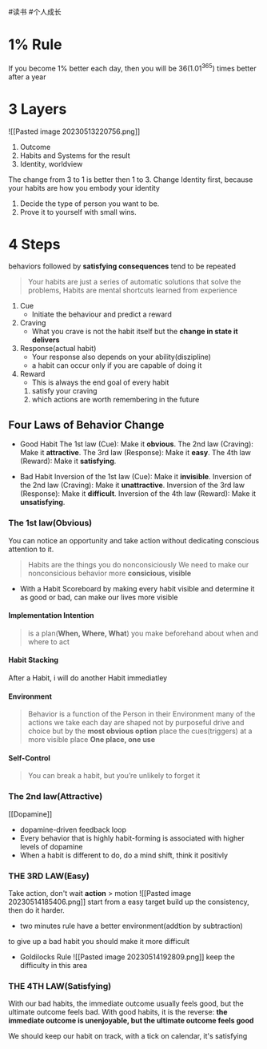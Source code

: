 #读书 #个人成长 
# 1% Rule
If you become 1% better each day, then you will be 36($1.01^{365}$) times better after a year


# 3 Layers
![[Pasted image 20230513220756.png]]
1. Outcome
2. Habits and Systems for the result
3. Identity, worldview

The change from 3 to 1 is better then 1 to 3. Change Identity first, because your habits are how you embody your identity

1. Decide the type of person you want to be. 
2. Prove it to yourself with small wins.


# 4 Steps
behaviors followed by **satisfying consequences** tend to be repeated 

> Your habits are just a series of automatic solutions that solve the problems, Habits are mental shortcuts learned from experience


1. Cue
	- Initiate the behaviour and predict a reward
2. Craving
	- What you crave is not the habit itself but the **change in state it delivers**
3. Response(actual habit)
	- Your response also depends on your ability(diszipline)
	- a habit can occur only if you are capable of doing it
4. Reward
	- This is always the end goal of every habit
	1. satisfy your craving
	2. which actions are worth remembering in the future

## Four Laws of Behavior Change

- Good Habit
The 1st law (Cue): Make it **obvious**. 
The 2nd law (Craving): Make it **attractive**. 
The 3rd law (Response): Make it **easy**. 
The 4th law (Reward): Make it **satisfying**.


- Bad Habit
Inversion of the 1st law (Cue): Make it **invisible**. 
Inversion of the 2nd law (Craving): Make it **unattractive**. 
Inversion of the 3rd law (Response): Make it **difficult**. 
Inversion of the 4th law (Reward): Make it **unsatisfying**.


### The 1st law(**Obvious**)
You can notice an opportunity and take action without dedicating conscious attention to it.
> Habits are the things you do nonconsiciously
We need to make our nonconsicious behavior more **consicious, visible**
- With a Habit Scoreboard by making every habit visible and determine it as good or bad, can make our lives more visible 

#### Implementation Intention
> is a plan(**When, Where, What**) you make beforehand about when and where to act

#### Habit Stacking
After a Habit, i will do another Habit immediatley

#### Environment
> Behavior is a function of the Person in their Environment
many of the actions we take each day are shaped not by purposeful drive and choice but by the **most obvious option**
place the cues(triggers) at a more visible place
**One place, one use**

#### Self-Control
> You can break a habit, but you’re unlikely to forget it


### The 2nd law(**Attractive**)
[[Dopamine]]
- dopamine-driven feedback loop
- Every behavior that is highly habit-forming is associated with higher levels of dopamine
- When a habit is different to do, do a mind shift, think it positivly


### THE 3RD LAW(**Easy**)
Take action, don't wait
**action** > motion
![[Pasted image 20230514185406.png]]
start from a easy target build up the consistency, then do it harder.
- two minutes rule
have a better environment(addtion by subtraction)

to give up a bad habit you should make it more difficult

- Goldilocks Rule
![[Pasted image 20230514192809.png]]
keep the difficulty in this area

### THE 4TH LAW(**Satisfying**)
With our bad habits, the immediate outcome usually feels good, but the ultimate outcome feels bad. 
With good habits, it is the reverse: **the immediate outcome is unenjoyable, but the ultimate outcome feels good**

We should keep our habit on track, with a tick on calendar, it's satisfying